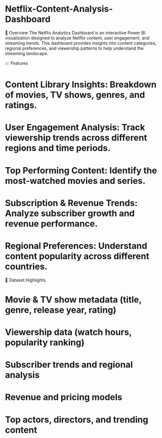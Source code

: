 # Netflix-Content-Analysis-Dashboard

📌 Overview
The Netflix Analytics Dashboard is an interactive Power BI visualization designed to analyze Netflix content, user engagement, and streaming trends. This dashboard provides insights into content categories, regional preferences, and viewership patterns to help understand the streaming landscape.

📈 Features
# Content Library Insights: Breakdown of movies, TV shows, genres, and ratings.
# User Engagement Analysis: Track viewership trends across different regions and time periods.
# Top Performing Content: Identify the most-watched movies and series.
# Subscription & Revenue Trends: Analyze subscriber growth and revenue performance.
# Regional Preferences: Understand content popularity across different countries.

📂 Dataset Highlights
# Movie & TV show metadata (title, genre, release year, rating)
# Viewership data (watch hours, popularity ranking)
# Subscriber trends and regional analysis
# Revenue and pricing models
# Top actors, directors, and trending content
